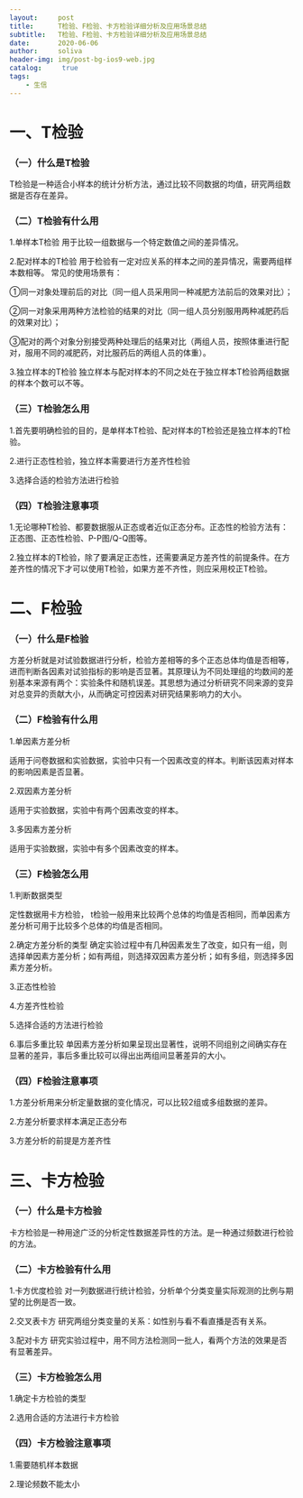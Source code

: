 ```yaml
---
layout:     post
title:      T检验、F检验、卡方检验详细分析及应用场景总结
subtitle:   T检验、F检验、卡方检验详细分析及应用场景总结
date:       2020-06-06
author:     soliva
header-img: img/post-bg-ios9-web.jpg
catalog: 	 true
tags:
    - 生信
---
```

# 一、T检验
### （一）什么是T检验
T检验是一种适合小样本的统计分析方法，通过比较不同数据的均值，研究两组数据是否存在差异。
### （二）T检验有什么用
1.单样本T检验
用于比较一组数据与一个特定数值之间的差异情况。

2.配对样本的T检验
用于检验有一定对应关系的样本之间的差异情况，需要两组样本数相等。
常见的使用场景有：

①同一对象处理前后的对比（同一组人员采用同一种减肥方法前后的效果对比）；

②同一对象采用两种方法检验的结果的对比（同一组人员分别服用两种减肥药后的效果对比）；

③配对的两个对象分别接受两种处理后的结果对比（两组人员，按照体重进行配对，服用不同的减肥药，对比服药后的两组人员的体重）。

3.独立样本的T检验
独立样本与配对样本的不同之处在于独立样本T检验两组数据的样本个数可以不等。
### （三）T检验怎么用

1.首先要明确检验的目的，是单样本T检验、配对样本的T检验还是独立样本的T检验。

2.进行正态性检验，独立样本需要进行方差齐性检验

3.选择合适的检验方法进行检验
### （四）T检验注意事项

1.无论哪种T检验、都要数据服从正态或者近似正态分布。正态性的检验方法有：正态图、正态性检验、P-P图/Q-Q图等。

2.独立样本的T检验，除了要满足正态性，还需要满足方差齐性的前提条件。在方差齐性的情况下才可以使用T检验，如果方差不齐性，则应采用校正T检验。
# 二、F检验
### （一）什么是F检验
方差分析就是对试验数据进行分析，检验方差相等的多个正态总体均值是否相等，进而判断各因素对试验指标的影响是否显著。其原理认为不同处理组的均数间的差别基本来源有两个：实验条件和随机误差。其思想为通过分析研究不同来源的变异对总变异的贡献大小，从而确定可控因素对研究结果影响力的大小。
### （二）F检验有什么用

1.单因素方差分析

适用于问卷数据和实验数据，实验中只有一个因素改变的样本。判断该因素对样本的影响因素是否显著。


2.双因素方差分析

适用于实验数据，实验中有两个因素改变的样本。

3.多因素方差分析

适用于实验数据，实验中有多个因素改变的样本。
### （三）F检验怎么用

1.判断数据类型

定性数据用卡方检验， t检验一般用来比较两个总体的均值是否相同，而单因素方差分析可用于比较多个总体的均值是否相同。

2.确定方差分析的类型
确定实验过程中有几种因素发生了改变，如只有一组，则选择单因素方差分析；如有两组，则选择双因素方差分析；如有多组，则选择多因素方差分析。

3.正态性检验

4.方差齐性检验

5.选择合适的方法进行检验

6.事后多重比较
单因素方差分析如果呈现出显著性，说明不同组别之间确实存在显著的差异，事后多重比较可以得出出两组间显著差异的大小。
### （四）F检验注意事项
1.方差分析用来分析定量数据的变化情况，可以比较2组或多组数据的差异。

2.方差分析要求样本满足正态分布

3.方差分析的前提是方差齐性
# 三、卡方检验
### （一）什么是卡方检验
卡方检验是一种用途广泛的分析定性数据差异性的方法。是一种通过频数进行检验的方法。
### （二）卡方检验有什么用
1.卡方优度检验
对一列数据进行统计检验，分析单个分类变量实际观测的比例与期望的比例是否一致。

2.交叉表卡方
研究两组分类变量的关系：如性别与看不看直播是否有关系。

3.配对卡方
研究实验过程中，用不同方法检测同一批人，看两个方法的效果是否有显著差异。
### （三）卡方检验怎么用
1.确定卡方检验的类型

2.选用合适的方法进行卡方检验
### （四）卡方检验注意事项
1.需要随机样本数据

2.理论频数不能太小